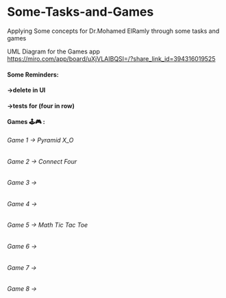 # Some-Tasks-and-Games
Applying Some concepts for Dr.Mohamed ElRamly through some tasks and games

UML Diagram for the Games app
https://miro.com/app/board/uXjVLAIBQSI=/?share_link_id=394316019525


#### Some Reminders:
#### ->delete in UI
#### ->tests for (four in row)



#### Games 🕹️🎮 :

###### Game 1 -> Pyramid X_O
###### Game 2 -> Connect Four
###### Game 3 ->
###### Game 4 ->
###### Game 5 -> Math Tic Tac Toe
###### Game 6 ->
###### Game 7 ->
###### Game 8 ->
